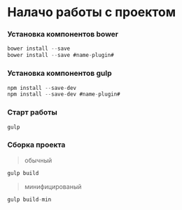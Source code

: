 
# Налачо работы с проектом #

### Установка компонентов bower ###

```javascript
bower install --save
bower install --save #name-plugin#
```
### Установка компонентов gulp ###

```javascript
npm install --save-dev
npm install --save-dev #name-plugin#
```
### Старт работы ###

```javascript
gulp
```
### Сборка проекта ###

> обычный
```javascript
gulp build
```
>минифицированый
```javascript
gulp build-min
```